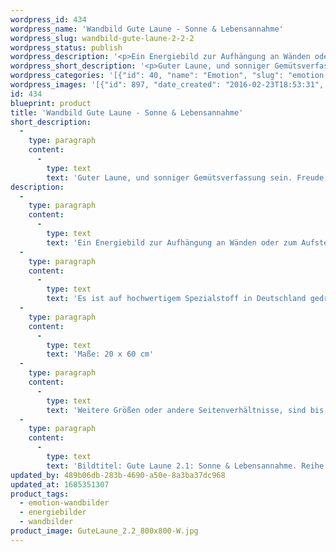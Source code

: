 ```yaml
---
wordpress_id: 434
wordpress_name: 'Wandbild Gute Laune - Sonne & Lebensannahme'
wordpress_slug: wandbild-gute-laune-2-2-2
wordpress_status: publish
wordpress_description: '<p>Ein Energiebild zur Aufhängung an Wänden oder zum Aufstellen im Raum mit einem aktivierbaren Informationsfeld zu Gute Laune - Sonniges Gemüt - Seelenruhe - Stärke - Wärme - Freude - Lebensannahme: Guter Laune und sonniger Gemütsverfassung sein. Freude und Lebensannahme. Eine Haltung von Stärke und Seelenruhe einnehmen. Gute Laune wird hier als eine Ausgangsbasis für die Entwicklung von echter Freude verstanden.</p><p>Es ist auf hochwertigem Spezialstoff in Deutschland gedruckt und sorgfältig in Handarbeit auf Holzkeilrahmen aufgezogen. Laut Herstellerangaben ist der farbintensive Druck 70 Jahre lichtecht, waschbar und in einem umweltorientierten Verfahren hergestellt. Der Oberstoff ist mit einer Spezialbeschichtung unterfüttert, so dass, bei Aufhängung an der Wand, der rückseitige Holzrahmen auch bei hellen Farben unsichtbar ist.</p><p>Maße: 20 x 60 cm</p><p>Weitere Größen oder andere Seitenverhältnisse, sind bis 200 cm individuell für Sie innerhalb weniger Tage herstellbar. Bitte kontaktieren Sie uns hierfür unter <a href="mailto:info@elvedenverlag.de">info@elvedenverlag.de</a>.</p><p>Bildtitel: Gute Laune 2.1: Sonne &amp; Lebensannahme. Reihe: Gute Laune</p><p><a href="https://my.feenbaum.de/anwendung-energie-wandbilder/">Anwendungshinweise</a></p>'
wordpress_short_description: '<p>Guter Laune, und sonniger Gemütsverfassung sein. Freude, Ruhe und Lebensannahme.</p>'
wordpress_categories: '[{"id": 40, "name": "Emotion", "slug": "emotion-wandbilder"}, {"id": 22, "name": "Energiebilder", "slug": "energiebilder"}, {"id": 24, "name": "Wandbilder", "slug": "wandbilder"}]'
wordpress_images: '[{"id": 897, "date_created": "2016-02-23T18:53:31", "date_created_gmt": "2016-02-23T16:53:31", "date_modified": "2016-02-23T18:53:31", "date_modified_gmt": "2016-02-23T16:53:31", "src": "https://my.feenbaum.de/wp-content/uploads/2016/02/GuteLaune_2.2_800x800-W.jpg", "name": "GuteLaune_2.2_800x800-W", "alt": ""}]'
id: 434
blueprint: product
title: 'Wandbild Gute Laune - Sonne & Lebensannahme'
short_description:
  -
    type: paragraph
    content:
      -
        type: text
        text: 'Guter Laune, und sonniger Gemütsverfassung sein. Freude, Ruhe und Lebensannahme.'
description:
  -
    type: paragraph
    content:
      -
        type: text
        text: 'Ein Energiebild zur Aufhängung an Wänden oder zum Aufstellen im Raum mit einem aktivierbaren Informationsfeld zu Gute Laune - Sonniges Gemüt - Seelenruhe - Stärke - Wärme - Freude - Lebensannahme: Guter Laune und sonniger Gemütsverfassung sein. Freude und Lebensannahme. Eine Haltung von Stärke und Seelenruhe einnehmen. Gute Laune wird hier als eine Ausgangsbasis für die Entwicklung von echter Freude verstanden.'
  -
    type: paragraph
    content:
      -
        type: text
        text: 'Es ist auf hochwertigem Spezialstoff in Deutschland gedruckt und sorgfältig in Handarbeit auf Holzkeilrahmen aufgezogen. Laut Herstellerangaben ist der farbintensive Druck 70 Jahre lichtecht, waschbar und in einem umweltorientierten Verfahren hergestellt. Der Oberstoff ist mit einer Spezialbeschichtung unterfüttert, so dass, bei Aufhängung an der Wand, der rückseitige Holzrahmen auch bei hellen Farben unsichtbar ist.'
  -
    type: paragraph
    content:
      -
        type: text
        text: 'Maße: 20 x 60 cm'
  -
    type: paragraph
    content:
      -
        type: text
        text: 'Weitere Größen oder andere Seitenverhältnisse, sind bis 200 cm individuell für Sie innerhalb weniger Tage herstellbar. Bitte kontaktieren Sie uns hierfür unter info@elvedenverlag.de.'
  -
    type: paragraph
    content:
      -
        type: text
        text: 'Bildtitel: Gute Laune 2.1: Sonne & Lebensannahme. Reihe: Gute Laune'
updated_by: 489b06db-283b-4690-a50e-8a3ba37dc968
updated_at: 1685351307
product_tags:
  - emotion-wandbilder
  - energiebilder
  - wandbilder
product_image: GuteLaune_2.2_800x800-W.jpg
---
```

